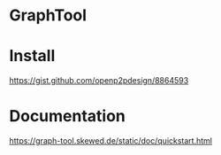 # GraphTool

# Install
https://gist.github.com/openp2pdesign/8864593

# Documentation
https://graph-tool.skewed.de/static/doc/quickstart.html
